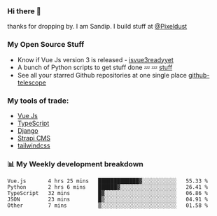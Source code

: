 ### Hi there 👋

thanks for dropping by.
I am Sandip. I build stuff at [@Pixeldust](github.com/pixeldust-in/)

###  **My Open Source Stuff**

 - Know if Vue Js version 3 is released -  [isvue3readyyet](https://github.com/sandiprb/isvue3readyyet)
 - A bunch of Python scripts to get stuff done 💤 💤 [stuff](https://github.com/sandiprb/stuff)
 - See all your starred Github repositories at one single place [github-telescope](https://github.com/sandiprb/github-telescope)



###  **My tools of trade:**
 - [Vue Js](https://github.com/vuejs/vue/)
 - [TypeScript](https://github.com/microsoft/TypeScript)
 - [Django](github.com/django/django)
 - [Strapi CMS](github.com/strapi/strapi)
 - [tailwindcss](https://github.com/tailwindlabs/tailwindcss)


###  📊 **My Weekly development breakdown**
<!--START_SECTION:waka-->

```text
Vue.js       4 hrs 25 mins   █████████████▓░░░░░░░░░░░   55.33 %
Python       2 hrs 6 mins    ██████▓░░░░░░░░░░░░░░░░░░   26.41 %
TypeScript   32 mins         █▓░░░░░░░░░░░░░░░░░░░░░░░   06.86 %
JSON         23 mins         █▒░░░░░░░░░░░░░░░░░░░░░░░   04.91 %
Other        7 mins          ▒░░░░░░░░░░░░░░░░░░░░░░░░   01.58 %
```

<!--END_SECTION:waka-->
